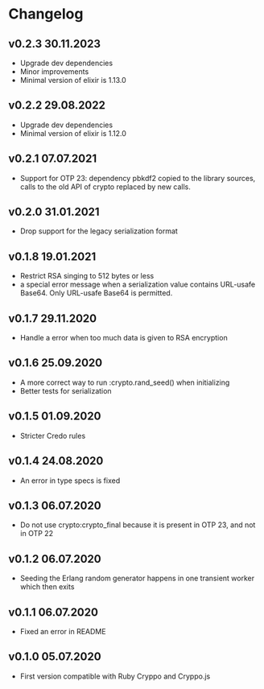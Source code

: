 # Changelog

## v0.2.3 30.11.2023

- Upgrade dev dependencies
- Minor improvements
- Minimal version of elixir is 1.13.0

## v0.2.2 29.08.2022

- Upgrade dev dependencies
- Minimal version of elixir is 1.12.0

## v0.2.1 07.07.2021

- Support for OTP 23: dependency pbkdf2 copied to the library sources,
  calls to the old API of crypto replaced by new calls.

## v0.2.0 31.01.2021

- Drop support for the legacy serialization format

## v0.1.8 19.01.2021

- Restrict RSA singing to 512 bytes or less
- a special error message when a serialization value contains URL-usafe Base64.
  Only URL-usafe Base64 is permitted.

## v0.1.7 29.11.2020

- Handle a error when too much data is given to RSA encryption

## v0.1.6 25.09.2020

- A more correct way to run :crypto.rand_seed() when initializing
- Better tests for serialization

## v0.1.5 01.09.2020

- Stricter Credo rules

## v0.1.4 24.08.2020

- An error in type specs is fixed

## v0.1.3 06.07.2020

- Do not use crypto:crypto_final because it is present in OTP 23, and not in OTP 22

## v0.1.2 06.07.2020

- Seeding the Erlang random generator happens in one transient worker which then exits

## v0.1.1 06.07.2020

- Fixed an error in README

## v0.1.0 05.07.2020

- First version compatible with Ruby Cryppo and Cryppo.js
